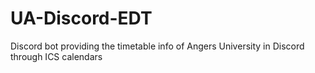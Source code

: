 # UA-Discord-EDT
Discord bot providing the timetable info of Angers University in Discord through ICS calendars
